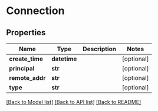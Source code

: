 # Connection

## Properties
Name | Type | Description | Notes
------------ | ------------- | ------------- | -------------
**create_time** | **datetime** |  | [optional] 
**principal** | **str** |  | [optional] 
**remote_addr** | **str** |  | [optional] 
**type** | **str** |  | [optional] 

[[Back to Model list]](../README.md#documentation-for-models) [[Back to API list]](../README.md#documentation-for-api-endpoints) [[Back to README]](../README.md)


